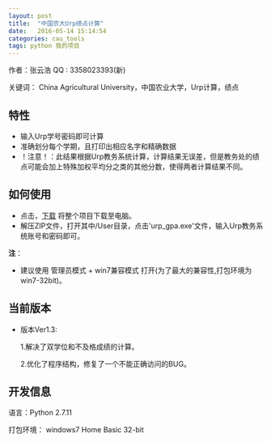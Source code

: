 ```yaml
---
layout: post
title:  "中国农大Urp绩点计算"
date:   2016-05-14 15:14:54
categories: cau_tools
tags: python 我的项目
---
```


作者：张云浩    QQ : 3358023393(新)

关键词： China Agricultural University，中国农业大学，Urp计算，绩点

## 特性

- 输入Urp学号密码即可计算
- 准确划分每个学期，且打印出相应名字和精确数据
- ！注意！：此结果根据Urp教务系统计算，计算结果无误差，但是教务处的绩点可能会加上特殊加权平均分之类的其他分数，使得两者计算结果不同。



## **如何使用**

- 点击，[下载](https://github.com/ZYunH/CAU-Urp_Calculating/zipball/master) 将整个项目下载至电脑。
- 解压ZIP文件，打开其中/User目录，点击'urp_gpa.exe'文件，输入Urp教务系统账号和密码即可。

**注**：

- 建议使用 管理员模式 + win7兼容模式 打开(为了最大的兼容性,打包环境为win7-32bit)。

## **当前版本**

- 版本Ver1.3:

  1.解决了双学位和不及格成绩的计算。

  2.优化了程序结构，修复了一个不能正确访问的BUG。

## **开发信息**

语言：Python 2.7.11

打包环境： windows7 Home Basic 32-bit
